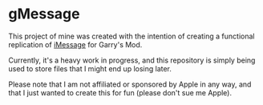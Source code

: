 # gMessage
This project of mine was created with the intention of creating a functional replication of [iMessage](https://en.wikipedia.org/wiki/IMessage) for Garry's Mod.

Currently, it's a heavy work in progress, and this repository is simply being used to store files that I might end up losing later.

Please note that I am not affiliated or sponsored by Apple in any way, and that I just wanted to create this for fun (please don't sue me Apple).
